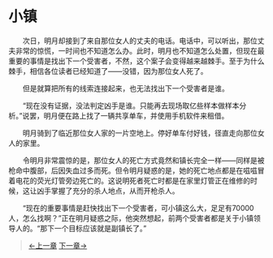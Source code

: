 # 小镇

&#x3000;&#x3000;次日，明月却接到了来自那位女人的丈夫的电话。电话中，可以听出，那位丈夫非常的惊慌，一时间也不知道怎么办。此时，明月也不知道怎么处置，但现在最重要的事情是找出下一个受害者，不然，这个案子会变得越来越棘手。至于为什么棘手，相信各位读者已经知道了——没错，因为那位女人死了。

&#x3000;&#x3000;但是就算把所有的线索连接起来，也无法找出下一个受害者是谁。

&#x3000;&#x3000;“现在没有证据，没法判定凶手是谁。只能再去现场取亿些样本做样本分析。”说罢，明月便在路上找了一辆共享单车，并使用手机软件来租借。

&#x3000;&#x3000;明月骑到了临近那位女人家的一片空地上。停好单车付好钱，径直走向那位女人的家里。

&#x3000;&#x3000;令明月非常震惊的是，那位女人的死亡方式竟然和镇长完全一样——同样是被枪命中腹部，后因失血过多而死。但令明月疑惑的是，她的死亡地点都是在嗞嗞冒着电花的荧光灯管旁边死亡的。这说明死者死亡时都是在家里灯管正在维修的时候，这让凶手掌握了充分的杀人地点，从而开枪杀人。

&#x3000;&#x3000;“现在的重要事情是赶快找出下一个受害者，可小镇这么大，足足有70000人，怎么找啊？”正在明月疑惑之际，他突然想起，前两个受害者都是关于小镇领导人的。“那下一个目标应该就是副镇长了。”

> [←上一章](/zh-cn/detective/part4/chapter1.md)  [下一章→](/zh-cn/detective/part4/chapter3.md)
